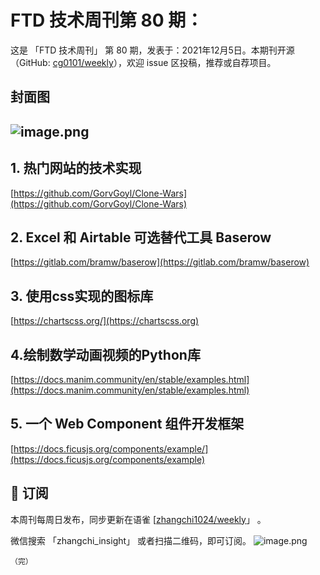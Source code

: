 # FTD 技术周刊第 80 期：
这是 「FTD 技术周刊」 第 80 期，发表于：2021年12月5日。本期刊开源（GitHub: [cg0101/weekly](https://github.com/cg0101/weekly)），欢迎 issue 区投稿，推荐或自荐项目。
## 封面图


## ![image.png](https://cdn.nlark.com/yuque/0/2021/png/132503/1638495953183-37549587-3d93-4ade-9a68-46d6a787ff54.png#clientId=u94dc1cfc-e167-4&crop=0&crop=0&crop=1&crop=1&from=paste&height=751&id=ueea755bc&margin=%5Bobject%20Object%5D&name=image.png&originHeight=751&originWidth=1080&originalType=binary&ratio=1&rotation=0&showTitle=false&size=1270812&status=done&style=none&taskId=ubfc5658b-8a51-4f48-982c-e5a293bb23e&title=&width=1080)
## 1.  热门网站的技术实现 
[https://github.com/GorvGoyl/Clone-Wars](https://github.com/GorvGoyl/Clone-Wars)

## 2. Excel 和 Airtable 可选替代工具 Baserow 
[https://gitlab.com/bramw/baserow](https://gitlab.com/bramw/baserow)

## 3. 使用css实现的图标库 
[https://chartscss.org/](https://chartscss.org)

## 4.绘制数学动画视频的Python库 
[https://docs.manim.community/en/stable/examples.html](https://docs.manim.community/en/stable/examples.html)

## 5. 一个 Web Component 组件开发框架 
[https://docs.ficusjs.org/components/example/](https://docs.ficusjs.org/components/example)



## 📅 订阅
本周刊每周日发布，同步更新在语雀 [[zhangchi1024/weekly](https://www.yuque.com/zhangchi1024/weekly)」 。


微信搜索 「zhangchi_insight」 或者扫描二维码，即可订阅。
    ![image.png](https://cdn.nlark.com/yuque/0/2021/jpeg/132503/1640750963398-e8538e9e-6b96-46f7-abff-c93b56bdd377.jpeg?x-oss-process=image%2Fwatermark%2Ctype_d3F5LW1pY3JvaGVp%2Csize_36%2Ctext_5byg6amw%2Ccolor_FFFFFF%2Cshadow_50%2Ct_80%2Cg_se%2Cx_10%2Cy_10%2Fresize%2Cw_426%2Climit_0)
    
    （完）
